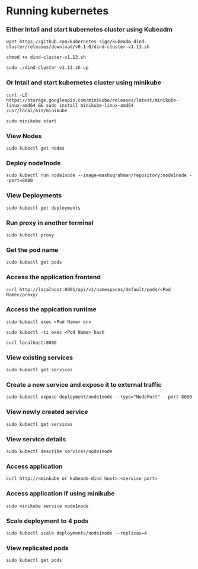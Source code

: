 # Running kubernetes

### Either Intall and start kubernetes cluster using Kubeadm 

`wget https://github.com/kubernetes-sigs/kubeadm-dind-cluster/releases/download/v0.1.0/dind-cluster-v1.13.sh`

`chmod +x dind-cluster-v1.13.sh`

`sudo ./dind-cluster-v1.13.sh up`

### Or Intall and start kubernetes cluster using minikube 
`curl -LO https://storage.googleapis.com/minikube/releases/latest/minikube-linux-amd64 && sudo install minikube-linux-amd64 /usr/local/bin/minikube`

`sudo minikube start`

### View Nodes
`sudo kubectl get nodes`

### Deploy node1node
`sudo kubectl run node1node --image=mashuqrahman/repository:node1node --port=8080`

### View Deployments
`sudo kubectl get deployments`

### Run proxy in another terminal
`sudo kubectl proxy`

### Get the pod name
`sudo kubectl get pods`

### Access the application frontend
`curl http://localhost:8001/api/v1/namespaces/default/pods/<Pod Name>/proxy/`

### Access the appication runtime
`sudo kubectl exec <Pod Name> env`

`sudo kubectl -ti exec <Pod Name> bash`

`curl localhost:8080`

### View existing services
`sudo kubectl get services`

### Create a new service and expose it to external traffic
`sudo kubectl expose deployment/node1node --type="NodePort" --port 8080`

### View newly created service
`sudo kubectl get services`

### View service details
`sudo kubectl describe services/node1node`

### Access application
`curl http://<minkube or kubeadm-dind host>:<service port>`

### Access application if using minikube
`sudo minikube service node1node`

### Scale deployment to 4 pods
`sudo kubectl scale deployments/node1node --replicas=4`

### View replicated pods
`sudo kubectl get pods`
